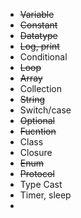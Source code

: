 - ~~Variable~~
- ~~Constant~~
- ~~Datatype~~
- ~~Log, print~~
- Conditional
- ~~Loop~~
- ~~Array~~
- Collection
- ~~String~~
- Switch/case
- ~~Optional~~
- ~~Fucntion~~
- Class
- Closure
- ~~Enum~~
- ~~Protocol~~
- Type Cast
- Timer, sleep
- 